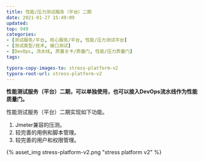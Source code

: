 ```yaml
---
title: 性能/压力测试服务（平台）二期
date: 2021-01-27 15:49:09
updated: 
top: 949
categories: 
- [测试服务/平台, 核心服务/平台, 性能/压力测试平台]
- [测试类型/技术, 接口测试]
- [DevOps, 流水线, 质量关卡/质量门, 性能/压力质量门]
tags:

typora-copy-images-to: stress-platform-v2
typora-root-url: stress-platform-v2
---
```


**性能测试服务（平台）二期，可以单独使用，也可以接入DevOps流水线作为性能质量门。**

性能测试服务（平台）二期实现如下功能。
1. Jmeter兼容的压测。
2. 较完善的用例和脚本管理。
3. 较完善的用户和权限管理。


{% asset_img stress-platform-v2.png "stress platform v2" %}